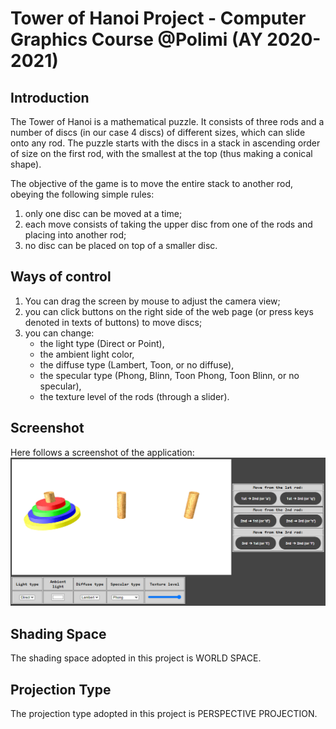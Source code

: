 # Tower of Hanoi Project - Computer Graphics Course @Polimi (AY 2020-2021)

## Introduction
The Tower of Hanoi is a mathematical puzzle. It consists of three rods and a number of discs (in our case 4 discs) of different sizes, which can slide onto any rod. The puzzle starts with the discs in a stack in ascending order of size on the first rod, with the smallest at the top (thus making a conical shape).

The objective of the game is to move the entire stack to another rod, obeying the following simple rules:
1. only one disc can be moved at a time;
2. each move consists of taking the upper disc from one of the rods and placing into another rod;
3. no disc can be placed on top of a smaller disc.

## Ways of control 
1. You can drag the screen by mouse to adjust the camera view;
2. you can click buttons on the right side of the web page (or press keys denoted in texts of buttons) to move discs;
3. you can change:
    - the light type (Direct or Point),
    - the ambient light color,
    - the diffuse type (Lambert, Toon, or no diffuse),
    - the specular type (Phong, Blinn, Toon Phong, Toon Blinn, or no specular),
    - the texture level of the rods (through a slider).

## Screenshot
Here follows a screenshot of the application:
![](screenshot.png)

## Shading Space
The shading space adopted in this project is WORLD SPACE.

## Projection Type
The projection type adopted in this project is PERSPECTIVE PROJECTION.
